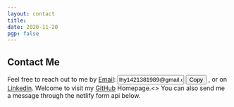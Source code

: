 ```yaml
---
layout: contact
title: 
date: 2020-11-20 
pgp: false 
---
```

<h2>Contact Me</h2>
<div style="display:flex;align-items: center;justify-content: space-between;">
    <span>Feel free to reach out to me by <a href="mailto:lhy1421381989@gmail.com" class="highlighted">Email</a>:<span>
    <input id="foo" style="width:30%;" class="text-muted" value="lhy1421381989@gmail.com">
    <button class="btn" data-clipboard-target="#foo">
            <i class="far fa-copy" alt="Copy email clipboard"></i>
            <span>Copy</span>
    </button>
    <span>, or on <a href="https://www.linkedin.com/in/haoyu-marco-liu" class="highlighted">Linkedin</a>. Welcome to visit my <a href="https://github.com/MarcoLIU27" class="highlighted">GitHub</a> Homepage.<>
    You can also send me a message through the netlify form api below.<span>
</div>


